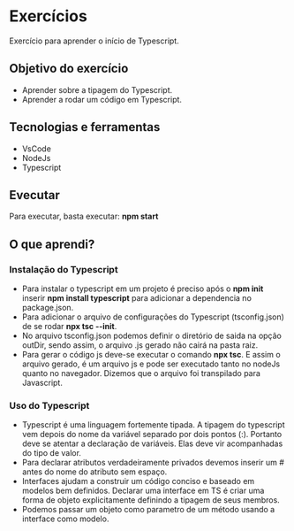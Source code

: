 # Exercícios

Exercício para aprender o início de Typescript.

## Objetivo do exercício

- Aprender sobre a tipagem do Typescript.
- Aprender a rodar um código em Typescript.

## Tecnologias e ferramentas

- VsCode
- NodeJs
- Typescript

## Evecutar

Para executar, basta executar: **npm start**

## O que aprendi?

### Instalação do Typescript
- Para instalar o typescript em um projeto é preciso após o **npm init** inserir **npm install typescript** para adicionar a dependencia no package.json.
- Para adicionar o arquivo de configurações do Typescript (tsconfig.json) de se rodar **npx tsc --init**.
- No arquivo tsconfig.json podemos definir o diretório de saida na opção outDir, sendo assim, o arquivo .js gerado não cairá na pasta raiz.
- Para gerar o código js deve-se executar o comando **npx tsc**. E assim o arquivo gerado, é um arquivo js e pode ser executado tanto no nodeJs quanto no navegador. Dizemos que o arquivo foi transpilado para Javascript.

### Uso do Typescript
- Typescript é uma linguagem fortemente tipada. A tipagem do typescript vem depois do nome da variável separado por dois pontos (:). Portanto deve se atentar a declaração de variáveis. Elas deve vir acompanhadas do tipo de valor.
- Para declarar atributos verdadeiramente privados devemos inserir um # antes do nome do atributo sem espaço.
- Interfaces ajudam a construir um código conciso e baseado em modelos bem definidos. Declarar uma interface em TS é criar uma forma de objeto explicitamente definindo a tipagem de seus membros.
- Podemos passar um objeto como parametro de um método usando a interface como modelo.